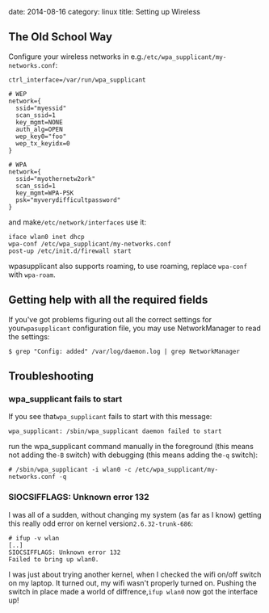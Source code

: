 date:    2014-08-16
category: linux
title: Setting up Wireless

## The Old School Way

Configure your wireless networks in
e.g.```/etc/wpa_supplicant/my-networks.conf```:

```
ctrl_interface=/var/run/wpa_supplicant

# WEP
network={
  ssid="myessid"
  scan_ssid=1
  key_mgmt=NONE
  auth_alg=OPEN
  wep_key0="foo"
  wep_tx_keyidx=0
}

# WPA
network={
  ssid="myothernetw2ork"
  scan_ssid=1
  key_mgmt=WPA-PSK
  psk="myverydifficultpassword"
}
```

and make```/etc/network/interfaces``` use it:

    iface wlan0 inet dhcp
    wpa-conf /etc/wpa_supplicant/my-networks.conf
    post-up /etc/init.d/firewall start


wpasupplicant also supports roaming, to use roaming, replace
```wpa-conf``` with ```wpa-roam```.

## Getting help with all the required fields

If you've got problems figuring out all the correct settings
for your```wpasupplicant``` configuration file, you
may use NetworkManager to read the settings:

    $ grep "Config: added" /var/log/daemon.log | grep NetworkManager

## Troubleshooting
### wpa_supplicant fails to start

If you see that```wpa_supplicant``` fails to start
with this message:

    wpa_supplicant: /sbin/wpa_supplicant daemon failed to start


run the wpa_supplicant command manually in the foreground
(this means not adding the```-B``` switch) with
debugging (this means adding the```-q``` switch):

    # /sbin/wpa_supplicant -i wlan0 -c /etc/wpa_supplicant/my-networks.conf -q

### SIOCSIFFLAGS: Unknown error 132

I was all of a sudden, without changing my system (as far as I
know) getting this really odd error on kernel
version```2.6.32-trunk-686```:

    # ifup -v wlan
    [..]
    SIOCSIFFLAGS: Unknown error 132
    Failed to bring up wlan0.

I was just about trying another kernel, when I checked the wifi on/off
switch on my laptop. It turned out, my wifi wasn't properly turned
on. Pushing the switch in place made a world of diffrence,```ifup
wlan0``` now got the interface up!

